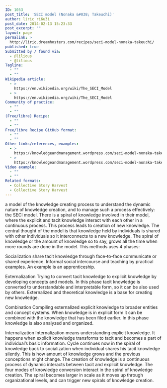 ```yaml
---
ID: 1053
post_title: 'SECI model (Nonaka &#038; Takeuchi)'
author: liric_ri6u3i
post_date: 2014-02-13 15:23:33
post_excerpt: ""
layout: page
permalink: >
  http://liric.dreamhosters.com/recipes/seci-model-nonaka-takeuchi/
published: true
Submitted by / found via:
  - @lilious
  - @lilious
Tagline:
  - ""
  - ""
Wikipedia article:
  - >
    https://en.wikipedia.org/wiki/The_SECI_Model
  - >
    https://en.wikipedia.org/wiki/The_SECI_Model
Community of practice:
  - ""
  - ""
(Free/libre) Recipe:
  - ""
  - ""
Free/libre Recipe GitHub format:
  - ""
  - ""
Other links/references, examples:
  - >
    https://knowledgeandmanagement.wordpress.com/seci-model-nonaka-takeuchi/
  - >
    https://knowledgeandmanagement.wordpress.com/seci-model-nonaka-takeuchi/
Video example:
  - ""
  - ""
Related formats:
  - Collective Story Harvest
  - Collective Story Harvest
---
```

a model of the knowledge creating process to understand the dynamic nature of knowledge creation, and to manage such a process effectively: the SECI model.
There is a spiral of knowledge involved in their model, where the explicit and tacit knowledge interact with each other in a continuous process. This process leads to creation of new knowledge. The central thought of the model is that knowledge held by individuals is shared with other individuals so it interconnects to a new knowledge. The spiral of knowledge or the amount of knowledge so to say, grows all the time when more rounds are done in the model. This methods uses 4 phases:

Socialization
share tacit knowledge through face-to-face communicate or shared experience. Informal social intercourse and teaching by practical examples. An example is an apprenticeship.

Externalization
Trying to convert tacit knowledge to explicit knowledge by developing concepts and models. In this phase tacit knowledge is converted to understandable and interpretable form, so it can be also used by others. Externalized and theoretical knowledge is a base for creating new knowledge.

Combination
Compiling externalized explicit knowledge to broader entities and concept systems. When knowledge is in explicit form it can be combined with the knowledge that has been filed earlier. In this phase knowledge is also analyzed and organized.

Internalization
Internalization means understanding explicit knowledge. It happens when explicit knowledge transforms to tacit and becomes a part of individual’s basic information. Cycle continues now in the spiral of knowledge back to socialization when individual shares his tacit knowledge silently. This is how amount of knowledge grows and the previous conceptions might change.
The creation of knowledge is a continuous process of dynamic interacts between tacit and explicit knowledge. The four modes of knowledge conversion interact in the spiral of knowledge creation. The spiral becomes larger in scale as it moves up through organizational levels, and can trigger new spirals of knowledge creation.